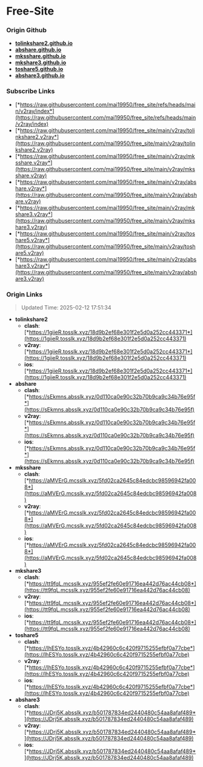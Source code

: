 # Free-Site

### Origin Github

- [**tolinkshare2.github.io**](https://github.com/tolinkshare2/tolinkshare2.github.io)
- [**abshare.github.io**](https://github.com/abshare/abshare.github.io)
- [**mksshare.github.io**](https://github.com/mksshare/mksshare.github.io)
- [**mkshare3.github.io**](https://github.com/mkshare3/mkshare3.github.io)
- [**toshare5.github.io**](https://github.com/toshare5/toshare5.github.io)
- [**abshare3.github.io**](https://github.com/abshare3/abshare3.github.io)

### Subscribe Links

- [*https://raw.githubusercontent.com/mai19950/free_site/refs/heads/main/v2ray/index*](https://raw.githubusercontent.com/mai19950/free_site/refs/heads/main/v2ray/index)
- [*https://raw.githubusercontent.com/mai19950/free_site/main/v2ray/tolinkshare2.v2ray*](https://raw.githubusercontent.com/mai19950/free_site/main/v2ray/tolinkshare2.v2ray)
- [*https://raw.githubusercontent.com/mai19950/free_site/main/v2ray/mksshare.v2ray*](https://raw.githubusercontent.com/mai19950/free_site/main/v2ray/mksshare.v2ray)
- [*https://raw.githubusercontent.com/mai19950/free_site/main/v2ray/abshare.v2ray*](https://raw.githubusercontent.com/mai19950/free_site/main/v2ray/abshare.v2ray)
- [*https://raw.githubusercontent.com/mai19950/free_site/main/v2ray/mkshare3.v2ray*](https://raw.githubusercontent.com/mai19950/free_site/main/v2ray/mkshare3.v2ray)
- [*https://raw.githubusercontent.com/mai19950/free_site/main/v2ray/toshare5.v2ray*](https://raw.githubusercontent.com/mai19950/free_site/main/v2ray/toshare5.v2ray)
- [*https://raw.githubusercontent.com/mai19950/free_site/main/v2ray/abshare3.v2ray*](https://raw.githubusercontent.com/mai19950/free_site/main/v2ray/abshare3.v2ray)

### Origin Links

> Updated Time: 2025-02-12 17:51:34

- **tolinkshare2**
  - **clash**: [*https://1giieR.tosslk.xyz/18d9b2ef68e301f2e5d0a252cc443371*](https://1giieR.tosslk.xyz/18d9b2ef68e301f2e5d0a252cc443371)
  - **v2ray**: [*https://1giieR.tosslk.xyz/18d9b2ef68e301f2e5d0a252cc443371*](https://1giieR.tosslk.xyz/18d9b2ef68e301f2e5d0a252cc443371)
  - **ios**: [*https://1giieR.tosslk.xyz/18d9b2ef68e301f2e5d0a252cc443371*](https://1giieR.tosslk.xyz/18d9b2ef68e301f2e5d0a252cc443371)
- **abshare**
  - **clash**: [*https://sEkmns.absslk.xyz/0d110ca0e90c32b70b9ca9c34b76e95f*](https://sEkmns.absslk.xyz/0d110ca0e90c32b70b9ca9c34b76e95f)
  - **v2ray**: [*https://sEkmns.absslk.xyz/0d110ca0e90c32b70b9ca9c34b76e95f*](https://sEkmns.absslk.xyz/0d110ca0e90c32b70b9ca9c34b76e95f)
  - **ios**: [*https://sEkmns.absslk.xyz/0d110ca0e90c32b70b9ca9c34b76e95f*](https://sEkmns.absslk.xyz/0d110ca0e90c32b70b9ca9c34b76e95f)
- **mksshare**
  - **clash**: [*https://aMVErG.mcsslk.xyz/5fd02ca2645c84edcbc98596942fa008*](https://aMVErG.mcsslk.xyz/5fd02ca2645c84edcbc98596942fa008)
  - **v2ray**: [*https://aMVErG.mcsslk.xyz/5fd02ca2645c84edcbc98596942fa008*](https://aMVErG.mcsslk.xyz/5fd02ca2645c84edcbc98596942fa008)
  - **ios**: [*https://aMVErG.mcsslk.xyz/5fd02ca2645c84edcbc98596942fa008*](https://aMVErG.mcsslk.xyz/5fd02ca2645c84edcbc98596942fa008)
- **mkshare3**
  - **clash**: [*https://tt9fqL.mcsslk.xyz/955ef2fe60e91716ea442d76ac44cb08*](https://tt9fqL.mcsslk.xyz/955ef2fe60e91716ea442d76ac44cb08)
  - **v2ray**: [*https://tt9fqL.mcsslk.xyz/955ef2fe60e91716ea442d76ac44cb08*](https://tt9fqL.mcsslk.xyz/955ef2fe60e91716ea442d76ac44cb08)
  - **ios**: [*https://tt9fqL.mcsslk.xyz/955ef2fe60e91716ea442d76ac44cb08*](https://tt9fqL.mcsslk.xyz/955ef2fe60e91716ea442d76ac44cb08)
- **toshare5**
  - **clash**: [*https://lhESYo.tosslk.xyz/4b42960c6c420f9715255efbf0a77cbe*](https://lhESYo.tosslk.xyz/4b42960c6c420f9715255efbf0a77cbe)
  - **v2ray**: [*https://lhESYo.tosslk.xyz/4b42960c6c420f9715255efbf0a77cbe*](https://lhESYo.tosslk.xyz/4b42960c6c420f9715255efbf0a77cbe)
  - **ios**: [*https://lhESYo.tosslk.xyz/4b42960c6c420f9715255efbf0a77cbe*](https://lhESYo.tosslk.xyz/4b42960c6c420f9715255efbf0a77cbe)
- **abshare3**
  - **clash**: [*https://JDrj5K.absslk.xyz/b501787834ed2440480c54aa8afaf489*](https://JDrj5K.absslk.xyz/b501787834ed2440480c54aa8afaf489)
  - **v2ray**: [*https://JDrj5K.absslk.xyz/b501787834ed2440480c54aa8afaf489*](https://JDrj5K.absslk.xyz/b501787834ed2440480c54aa8afaf489)
  - **ios**: [*https://JDrj5K.absslk.xyz/b501787834ed2440480c54aa8afaf489*](https://JDrj5K.absslk.xyz/b501787834ed2440480c54aa8afaf489)
